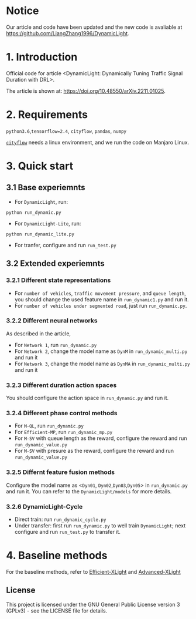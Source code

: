 # Notice
Our article and code have been updated and the new code is avaliable at https://github.com/LiangZhang1996/DynamicLight.

# 1. Introduction

Official code for article <DynamicLight: Dynamically Tuning Traffic Signal Duration with DRL>.

The article is shown at: https://doi.org/10.48550/arXiv.2211.01025.

# 2. Requirements

`python3.6`,`tensorflow=2.4`, `cityflow`, `pandas`, `numpy`

[`cityflow`](https://github.com/cityflow-project/CityFlow.git) needs a linux environment, and we run the code on Manjaro Linux.

# 3. Quick start

## 3.1 Base experiemnts

- For `DynamicLight`, run:
```shell
python run_dynamic.py
```
- For `DynamicLight-Lite`, run:
```shell
python run_dynamic_lite.py
```
- For tranfer, configure and run `run_test.py`


## 3.2 Extended experiemnts

### 3.2.1 Different state representations

- For `number of vehicles`, `traffic movement pressure`, and `queue length`, you should change the used feature name in `run_dynamic1.py` and run it.
- For `number of vehicles under segmented road`, just run `run_dynamic.py`.

### 3.2.2 Different neural networks

As described in the article,
- For `Network 1`, run `run_dynamic.py`
- For `Network 2`, change the model name as `DynM` in `run_dynamic_multi.py` and run it
- For `Network 3`, change the model name as `DynMA` in `run_dynamic_multi.py` and run it

### 3.2.3 Different duration action spaces

You should configure the action space in `run_dynamic.py` and run it.

### 3.2.4 Different phase control methods

- For `M-QL`, run `run_dynamic.py`
- For `Efficient-MP`, run `run_dynamic_mp.py`
- For `M-SV` with queue length as the reward, configure the reward and run `run_dynamic_value.py`
- For `M-SV` with presure as the reward, configure the reward and run `run_dynamic_value.py`

### 3.2.5 Differnt feature fusion methods

Configure the model name as <`Dyn01`, `Dyn02`,`Dyn03`,`Dyn05`> in `run_dynamic.py` and run it.
You can refer to the `DynamicLight/models` for more details.

### 3.2.6 DynamicLight-Cycle

- Direct train: run `run_dynamic_cycle.py`
- Under transfer: first run `run_dynamic.py` to well train `DynamicLight`; next configure and run `run_test.py` to transfer it.

# 4. Baseline methods

For the baseline methods, refer to [Efficient-XLight](https://github.com/LiangZhang1996/Efficient_XLight.git) and [Advanced-XLight](https://github.com/LiangZhang1996/Advanced_XLight.git)


## License
This project is licensed under the GNU General Public License version 3 (GPLv3) - see the LICENSE file for details.




